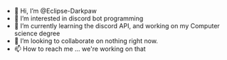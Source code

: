 - 👋 Hi, I’m @Eclipse-Darkpaw
- 👀 I’m interested in discord bot programming
- 🌱 I’m currently learning the discord API, and working on my Computer science degree
- 💞️ I’m looking to collaborate on nothing right now. 
- 📫 How to reach me ... we're working on that

<!---
Eclipse-Darkpaw/Eclipse-Darkpaw is a ✨ special ✨ repository because its `README.md` (this file) appears on your GitHub profile.
You can click the Preview link to take a look at your changes.
--->
